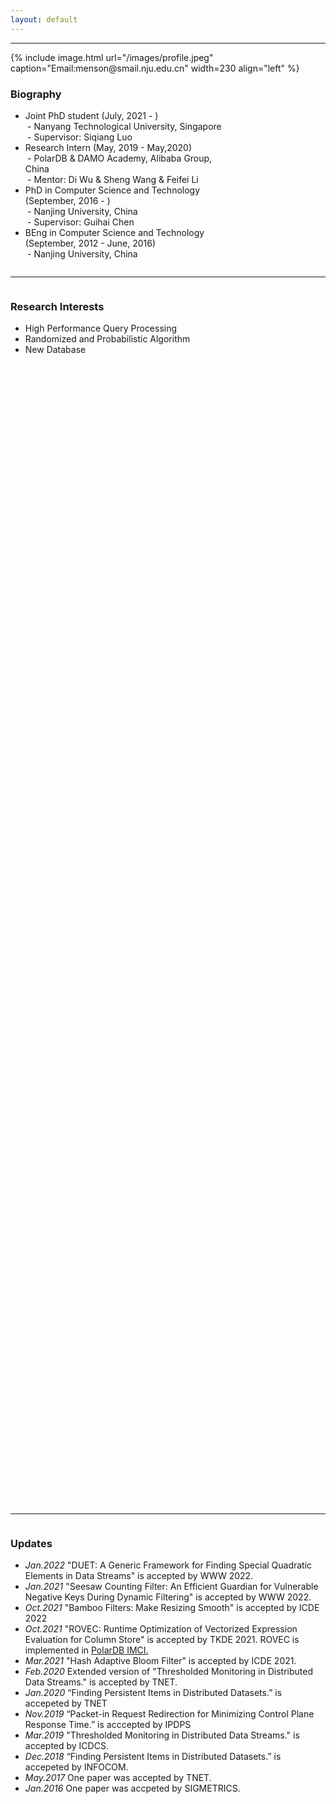 ```yaml
---
layout: default
---
```


<style type="text/css">
<!--
 .tab { margin-left: 1%; }
-->
</style>

------
<div class="home" style="width:100%;margin-top:0.5%;overflow: hidden;">
    {% include image.html url="/images/profile.jpeg" caption="Email:menson@smail.nju.edu.cn" width=230 align="left" %}  
    <div style="width:70%;positon:relative;float:left;margin:auto;" >
        <div style="width:20%;float:right;" >
            <script type="text/javascript" id="clstr_globe" src="//clustrmaps.com/globe.js?d=EIJ3JO6Pc1dgJalsnc_IcmLbLdDoPEFqew-PZXrfYQI"></script>
        </div>
        <h3>Biography</h3>
        <ul >
            <li>Joint PhD student (July, 2021 - )<br>
            <span class="tab"> - Nanyang Technological University, Singapore</span><br>
            <span class="tab"> - Supervisor: Siqiang Luo</span>
            </li>
            <li>Research Intern (May, 2019 - May,2020)<br>
            <span class="tab"> - PolarDB & DAMO Academy, Alibaba Group, China</span><br>
            <span class="tab"> - Mentor: Di Wu & Sheng Wang & Feifei Li</span>
            </li>
            <li>PhD in Computer Science and Technology (September, 2016 - )<br>
            <span class="tab"> - Nanjing University, China</span>
            <br>
            <span class="tab"> - Supervisor: Guihai Chen</span></li>
            <li>BEng in Computer Science and Technology (September, 2012 - June, 2016)<br>
            <span class="tab"> - Nanjing University, China</span></li>
        </ul>
    </div>
</div>



---------

<div style="width:100%;height:50%; overflow-y: scroll;overflow-y: hidden;">
<h3>Research Interests</h3>
<ul>
<li>High Performance Query Processing</li>
<li>Randomized and Probabilistic Algorithm</li>
<li>New Database</li>
</ul>
<!-- <div style="width=10px;overflow-y: scroll;"> -->
 <!-- <script type="text/javascript" id="clstr_globe" src="//clustrmaps.com/globe.js?d=EIJ3JO6Pc1dgJalsnc_IcmLbLdDoPEFqew-PZXrfYQI"></script> -->
<!-- </div> -->
</div>


---------


<div class="updates" style="width:100%;height:50%; overflow-y: scroll;overflow-y: hidden;">
<h3> Updates</h3>
<ul>
<li><i>Jan.2022</i> "DUET: A Generic Framework for Finding Special Quadratic Elements in Data Streams" is accepted by WWW 2022.</li>
<li><i>Jan.2021</i> "Seesaw Counting Filter: An Efficient Guardian for Vulnerable Negative Keys During Dynamic Filtering" is accepted by WWW 2022.</li>
<li><i>Oct.2021</i> "Bamboo Filters: Make Resizing Smooth" is accepted by ICDE 2022</li>
<li><i>Oct.2021</i> "ROVEC: Runtime Optimization of Vectorized Expression Evaluation for Column Store" is accepted by TKDE 2021. ROVEC is implemented in <a href="https://mp.weixin.qq.com/s/KkEHqQI3B2B1BY8siae01w">PolarDB IMCI.</a></li>
<li><i>Mar.2021</i> "Hash Adaptive Bloom Filter" is accepted by ICDE 2021.</li>
<li><i>Feb.2020</i> Extended version of "Thresholded Monitoring in Distributed Data Streams." is accepted by TNET.</li>
<li><i>Jan.2020</i> “Finding Persistent Items in Distributed Datasets.” is accepeted by TNET</li>
<li><i>Nov.2019</i> “Packet-in Request Redirection for Minimizing Control Plane Response Time.” is acccepted by IPDPS</li>
<li><i>Mar.2019</i> "Thresholded Monitoring in Distributed Data Streams." is accepted by ICDCS.</li>
<li><i>Dec.2018</i> “Finding Persistent Items in Distributed Datasets.” is accepeted by INFOCOM.</li>
<li><i>May.2017</i> One paper was accepted by TNET.</li>
<li><i>Jan.2016</i> One paper was accpeted by SIGMETRICS.</li>
</ul>
</div>

-------

<h3>Invited Reviewer: <span>WASA-2021, CIKM-2021, ICDE-2021, JSA-2021, WWW-2022</span></h3> 


<!-- serve command -->
<!-- bundle exec jekyll serve --incremental  -->


